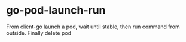 # go-pod-launch-run
From client-go launch a pod, wait until stable, then run command from outside. Finally delete pod
